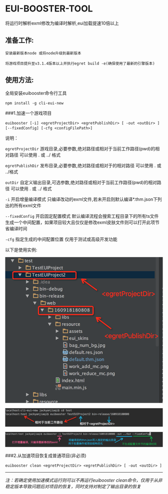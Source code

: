 EUI-BOOSTER-TOOL
================================================
将运行时解析exml修改为编译时解析,eui加载提速10倍以上


准备工作:
---
	安装最新版本node 或将node升级到最新版本

	将游戏项目提升至v3.1.4版本以上并执行egret build -e(确保使用了最新的引擎版本)

使用方法:
---
全局安装euibooster命令行工具

```
npm install -g cli-eui-new
```

###1.加速一个游戏项目

```
euibooster [-i] <egretProjectDir> <egretPublishDir> [ -out <outDir> ] [--fixedConfig] [-cfg <configFilePath>]
```

说明：


`egretProjectDir` 游戏目录,必要参数,绝对路径或相对于当前工作路径(pwd)的相对路径 可以使用 . 或 ../ 格式

`egretPublishDir` 发布目录,必要参数,绝对路径或相对于<egretProjectDir>的相对路径 可以使用 . 或 ../格式

`outDir`          自定义输出目录,可选参数,绝对路径或相对于当前工作路径(pwd)的相对路径 可以使用 . 或 ../ 格式

`-i` 开启增量编译模式 只编译改动的exml文件,若未开启则默认编译*.thm.json下列出的所有exml文件

`--fixedConfig` 开启固定配置模式 默认编译流程会搜索工程目录下的所有ts文件生成一个中间配置，如果项目较大且仅仅是修改exml皮肤文件则可以打开此项节省编译时间

`-cfg` 指定生成的中间配置位置 仅用于测试或高级开发功能

以下是使用实例:

![目录结构](pic/目录结构.png)

![普通命令](pic/普通命令.png)

![完整命令](pic/完整命令.png)

###2.从加速项目恢复成普通项目(非必须)

```
euibooster clean <egretProjectDir> <egretPublishDir> [ -out <outDir> ]
```


---
_注：若确定使用加速模式运行则可以不再运行euibooster clean命令，仅用于从非稳定版本导致问题后对项目的恢复，同时支持对制定了输出目录的恢复_